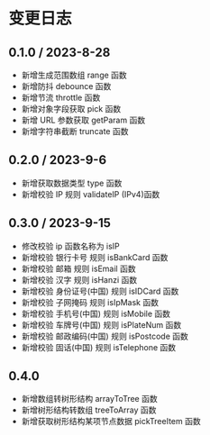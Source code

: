 # 变更日志

## 0.1.0 / 2023-8-28

- 新增生成范围数组 range 函数
- 新增防抖 debounce 函数
- 新增节流 throttle 函数
- 新增对象字段获取 pick 函数
- 新增 URL 参数获取 getParam 函数
- 新增字符串截断 truncate 函数

## 0.2.0 / 2023-9-6

- 新增获取数据类型 type 函数
- 新增校验 IP 规则 validateIP (IPv4)函数

## 0.3.0 / 2023-9-15

- 修改校验 ip 函数名称为 isIP
- 新增校验 银行卡号 规则 isBankCard 函数
- 新增校验 邮箱 规则 isEmail 函数
- 新增校验 汉字 规则 isHanzi 函数
- 新增校验 身份证号(中国) 规则 isIDCard 函数
- 新增校验 子网掩码 规则 isIpMask 函数
- 新增校验 手机号(中国) 规则 isMobile 函数
- 新增校验 车牌号(中国) 规则 isPlateNum 函数
- 新增校验 邮政编码(中国) 规则 isPostcode 函数
- 新增校验 固话(中国) 规则 isTelephone 函数

## 0.4.0

- 新增数组转树形结构 arrayToTree 函数
- 新增树形结构转数组 treeToArray 函数
- 新增获取树形结构某项节点数据 pickTreeItem 函数

